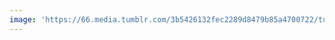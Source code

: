 ```yaml
---
image: 'https://66.media.tumblr.com/3b5426132fec2289d8479b85a4700722/tumblr_naaobm6qff1tbdx3so1_1280.jpg'
---
```

